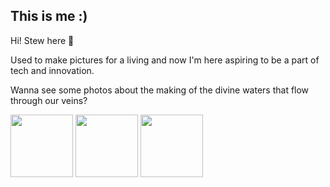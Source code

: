 ## This is me :)

Hi! Stew here 🍲

Used to make pictures for a living and now I'm here aspiring to be a part of tech and innovation.

Wanna see some photos about the making of the divine waters that flow through our veins?



<p float="left">
  <img src="https://scontent-ams4-1.cdninstagram.com/v/t51.2885-15/281903251_539172867668353_438788188180778373_n.jpg?stp=dst-jpg_e35_p640x640_sh0.08&_nc_ht=scontent-ams4-1.cdninstagram.com&_nc_cat=101&_nc_ohc=eVUSfZEwQakAX_VsmrI&edm=ALQROFkBAAAA&ccb=7-5&ig_cache_key=Mjg0MDEyNzEwMjk0ODMwMDAxNg%3D%3D.2-ccb7-5&oh=00_AT9-NDMTbckvbXfviuoAfcTP6ASGXribet32F-MTCFytJA&oe=62FDD8C0&_nc_sid=30a2ef" width="100" />
  <img src="https://scontent-ams2-1.cdninstagram.com/v/t51.2885-15/281413117_3733422966881514_3403641955674713359_n.jpg?stp=dst-jpg_e35_p640x640_sh0.08&_nc_ht=scontent-ams2-1.cdninstagram.com&_nc_cat=106&_nc_ohc=vzjJPWNOJiEAX_dfYuQ&edm=ALQROFkBAAAA&ccb=7-5&ig_cache_key=Mjg0MDEyNjc2MTIzMDA3MjQ5Mg%3D%3D.2-ccb7-5&oh=00_AT-BuEi7jcic9S4p7eqocg8zUnrjoXZMsgpuqmgtfUpn0A&oe=62FCA834&_nc_sid=30a2eg" width="100" /> 
  <img src="https://scontent-ams4-1.cdninstagram.com/v/t51.2885-15/281336089_537424407986055_7184494560776344214_n.jpg?stp=dst-jpg_e35_p640x640_sh0.08&_nc_ht=scontent-ams4-1.cdninstagram.com&_nc_cat=103&_nc_ohc=L3nIfen4Cz8AX9WVjeO&edm=ALQROFkBAAAA&ccb=7-5&ig_cache_key=Mjg0MDEyNjQ3NDAzNzU5ODAwOQ%3D%3D.2-ccb7-5&oh=00_AT8FUxq2lTiyBcY6q7EAc5U3Rm0MPJN17AFQhn1o0NpPcg&oe=62FDF370&_nc_sid=30a2ef" width="100" />
</p>

<!---
histeward/histeward is a ✨ special ✨ repository because its `README.md` (this file) appears on your GitHub profile.
You can click the Preview link to take a look at your changes.
--->

